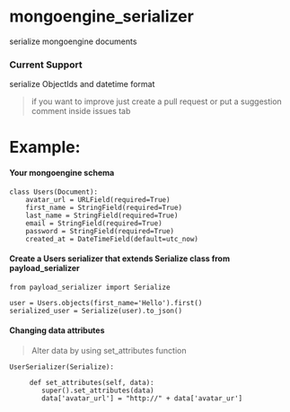 # mongoengine_serializer
serialize mongoengine documents

### Current Support
serialize ObjectIds and datetime format
> if you want to improve just create a pull 
> request or put a suggestion comment inside 
> issues tab

# Example:

#### Your mongoengine schema
```
class Users(Document):
    avatar_url = URLField(required=True)
    first_name = StringField(required=True)
    last_name = StringField(required=True)
    email = StringField(required=True)
    password = StringField(required=True)
    created_at = DateTimeField(default=utc_now)
```

#### Create a Users serializer that extends Serialize class from payload_serializer

```
from payload_serializer import Serialize

user = Users.objects(first_name='Hello').first()
serialized_user = Serialize(user).to_json()
```

#### Changing data attributes
> Alter data by using set_attributes function
```
UserSerializer(Serialize):

     def set_attributes(self, data):
        super().set_attributes(data)
        data['avatar_url'] = "http://" + data['avatar_ur']
```